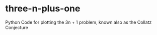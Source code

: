 # three-n-plus-one
Python Code for plotting the 3n + 1 problem, known also as the Collatz Conjecture
